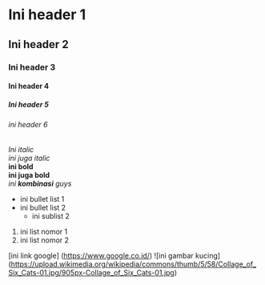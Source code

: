 # Ini header 1
## Ini header 2
### Ini header 3
#### Ini header 4
##### Ini header 5
###### ini header 6

*Ini italic*  
_ini juga italic_  
**ini bold**  
__ini juga bold__  
_ini **kombinasi** guys_  

- ini bullet list 1
- ini bullet list 2
  - ini sublist 2


1. ini list nomor 1
2. ini list nomor 2


[ini link google] (https://www.google.co.id/)
![ini gambar kucing] (https://upload.wikimedia.org/wikipedia/commons/thumb/5/58/Collage_of_Six_Cats-01.jpg/905px-Collage_of_Six_Cats-01.jpg)
